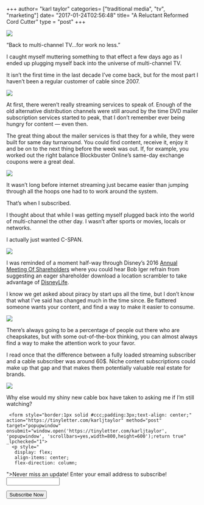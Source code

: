 +++
author= "karl taylor"
categories= ["traditional media", "tv", "marketing"]
date= "2017-01-24T02:56:48"
title= "A Reluctant Reformed Cord Cutter"
type = "post"
+++

  ![](https://raw.githubusercontent.com/karljtaylor/kjt/blog/content/assets/8a42a-19emb9yc4jxafthmvayae0w.png)  


 “Back to multi-channel TV…for work no less.”

 I caught myself muttering something to that effect a few days ago as I ended up plugging myself back into the universe of multi-channel TV.

 It isn’t the first time in the last decade I’ve come back, but for the most part I haven’t been a regular customer of cable since 2007.

  ![](https://raw.githubusercontent.com/karljtaylor/kjt/blog/content/assets/c4ac6-1qqjru4obzln2ehbmtv-mmg.jpeg)  


 At first, there weren’t really streaming services to speak of. Enough of the old alternative distribution channels were still around by the time DVD mailer subscription services started to peak, that I don’t remember ever being hungry for content — even then.

 The great thing about the mailer services is that they for a while, they were built for same day turnaround. You could find content, receive it, enjoy it and be on to the next thing before the week was out. If, for example, you worked out the right balance Blockbuster Online’s same-day exchange coupons were a great deal.

  ![](https://raw.githubusercontent.com/karljtaylor/kjt/blog/content/assets/c6131-10qmku7kmux-ra1wzs8-ntq.jpeg)  


 It wasn’t long before internet streaming just became easier than jumping through all the hoops one had to to work around the system.

 That’s when I subscribed.

 I thought about that while I was getting myself plugged back into the world of multi-channel the other day. I wasn’t after sports or movies, locals or networks.

 I actually just wanted C-SPAN.

  ![](https://raw.githubusercontent.com/karljtaylor/kjt/blog/content/assets/fc910-1m6w3zitihulrbsdxijzudw.jpeg)  


 I was reminded of a moment half-way through Disney’s 2016 [Annual Meeting Of Shareholders](https://thewaltdisneycompany.com/the-walt-disney-companys-2016-annual-meeting-of-shareholders/) where you could hear Bob Iger refrain from suggesting an eager shareholder download a location scrambler to take advantage of [DisneyLife](https://disneylife.com/).

 I know we get asked about piracy by start ups all the time, but I don’t know that what I’ve said has changed much in the time since. Be flattered someone wants your content, and find a way to make it easier to consume.

  ![](https://raw.githubusercontent.com/karljtaylor/kjt/blog/content/assets/2e1fa-1xakq1egjhuaysgtmbi6udw.jpeg)  


 There’s always going to be a percentage of people out there who are cheapskates, but with some out-of-the-box thinking, you can almost always find a way to make the attention work to your favor.

 I read once that the difference between a fully loaded streaming subscriber and a cable subscriber was around 60$. Niche content subscriptions could make up that gap and that makes them potentially valuable real estate for brands.

  ![](https://raw.githubusercontent.com/karljtaylor/kjt/blog/content/assets/c4be5-1lp2vxxsqpa8-198-fuabiw.jpeg)  


 Why else would my shiny new cable box have taken to asking me if I’m still watching?


     <form style="border:1px solid #ccc;padding:3px;text-align: center;" action="https://tinyletter.com/karljtaylor" method="post" target="popupwindow" onsubmit="window.open('https://tinyletter.com/karljtaylor', 'popupwindow', 'scrollbars=yes,width=800,height=600');return true" _lpchecked="1">
      <p style="
       display: flex;
       align-items: center;
       flex-direction: column;
   "><label for="tlemail">Never miss an update! Enter your email address to subscribe!</label>
        <input type="text" name="email" id="tlemail" style="
       width: 140px;
   "></p>
      <input type="hidden" value="1" name="embed"><input type="submit" value="Subscribe Now">
   </form>
